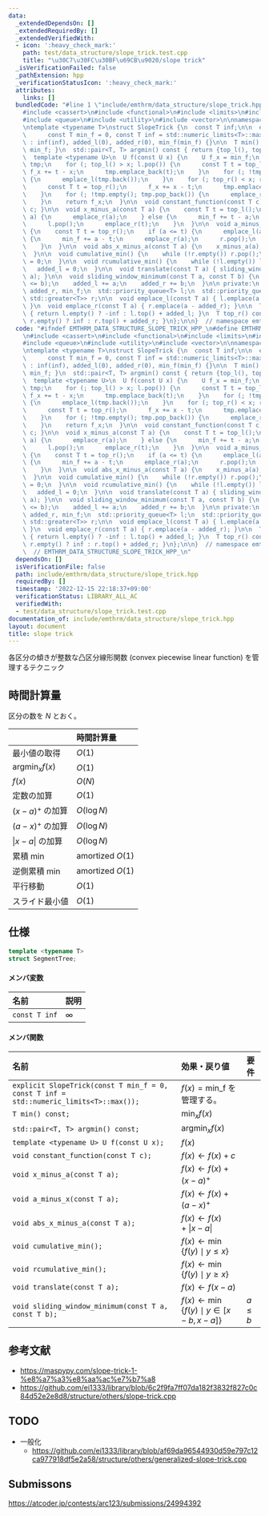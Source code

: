 ```yaml
---
data:
  _extendedDependsOn: []
  _extendedRequiredBy: []
  _extendedVerifiedWith:
  - icon: ':heavy_check_mark:'
    path: test/data_structure/slope_trick.test.cpp
    title: "\u30C7\u30FC\u30BF\u69CB\u9020/slope trick"
  _isVerificationFailed: false
  _pathExtension: hpp
  _verificationStatusIcon: ':heavy_check_mark:'
  attributes:
    links: []
  bundledCode: "#line 1 \"include/emthrm/data_structure/slope_trick.hpp\"\n\n\n\n\
    #include <cassert>\n#include <functional>\n#include <limits>\n#include <numeric>\n\
    #include <queue>\n#include <utility>\n#include <vector>\n\nnamespace emthrm {\n\
    \ntemplate <typename T>\nstruct SlopeTrick {\n  const T inf;\n\n  explicit SlopeTrick(\n\
    \      const T min_f = 0, const T inf = std::numeric_limits<T>::max())\n     \
    \ : inf(inf), added_l(0), added_r(0), min_f(min_f) {}\n\n  T min() const { return\
    \ min_f; }\n  std::pair<T, T> argmin() const { return {top_l(), top_r()}; }\n\n\
    \  template <typename U>\n  U f(const U x) {\n    U f_x = min_f;\n    std::vector<T>\
    \ tmp;\n    for (; top_l() > x; l.pop()) {\n      const T t = top_l();\n     \
    \ f_x += t - x;\n      tmp.emplace_back(t);\n    }\n    for (; !tmp.empty(); tmp.pop_back())\
    \ {\n      emplace_l(tmp.back());\n    }\n    for (; top_r() < x; r.pop()) {\n\
    \      const T t = top_r();\n      f_x += x - t;\n      tmp.emplace_back(t);\n\
    \    }\n    for (; !tmp.empty(); tmp.pop_back()) {\n      emplace_r(tmp.back());\n\
    \    }\n    return f_x;\n  }\n\n  void constant_function(const T c) { min_f +=\
    \ c; }\n\n  void x_minus_a(const T a) {\n    const T t = top_l();\n    if (t <=\
    \ a) {\n      emplace_r(a);\n    } else {\n      min_f += t - a;\n      emplace_l(a);\n\
    \      l.pop();\n      emplace_r(t);\n    }\n  }\n\n  void a_minus_x(const T a)\
    \ {\n    const T t = top_r();\n    if (a <= t) {\n      emplace_l(a);\n    } else\
    \ {\n      min_f += a - t;\n      emplace_r(a);\n      r.pop();\n      emplace_l(t);\n\
    \    }\n  }\n\n  void abs_x_minus_a(const T a) {\n    x_minus_a(a);\n    a_minus_x(a);\n\
    \  }\n\n  void cumulative_min() {\n    while (!r.empty()) r.pop();\n    added_r\
    \ = 0;\n  }\n\n  void rcumulative_min() {\n    while (!l.empty()) l.pop();\n \
    \   added_l = 0;\n  }\n\n  void translate(const T a) { sliding_window_minimum(a,\
    \ a); }\n\n  void sliding_window_minimum(const T a, const T b) {\n    assert(a\
    \ <= b);\n    added_l += a;\n    added_r += b;\n  }\n\n private:\n  T added_l,\
    \ added_r, min_f;\n  std::priority_queue<T> l;\n  std::priority_queue<T, std::vector<T>,\
    \ std::greater<T>> r;\n\n  void emplace_l(const T a) { l.emplace(a - added_l);\
    \ }\n  void emplace_r(const T a) { r.emplace(a - added_r); }\n\n  T top_l() const\
    \ { return l.empty() ? -inf : l.top() + added_l; }\n  T top_r() const { return\
    \ r.empty() ? inf : r.top() + added_r; }\n};\n\n}  // namespace emthrm\n\n\n"
  code: "#ifndef EMTHRM_DATA_STRUCTURE_SLOPE_TRICK_HPP_\n#define EMTHRM_DATA_STRUCTURE_SLOPE_TRICK_HPP_\n\
    \n#include <cassert>\n#include <functional>\n#include <limits>\n#include <numeric>\n\
    #include <queue>\n#include <utility>\n#include <vector>\n\nnamespace emthrm {\n\
    \ntemplate <typename T>\nstruct SlopeTrick {\n  const T inf;\n\n  explicit SlopeTrick(\n\
    \      const T min_f = 0, const T inf = std::numeric_limits<T>::max())\n     \
    \ : inf(inf), added_l(0), added_r(0), min_f(min_f) {}\n\n  T min() const { return\
    \ min_f; }\n  std::pair<T, T> argmin() const { return {top_l(), top_r()}; }\n\n\
    \  template <typename U>\n  U f(const U x) {\n    U f_x = min_f;\n    std::vector<T>\
    \ tmp;\n    for (; top_l() > x; l.pop()) {\n      const T t = top_l();\n     \
    \ f_x += t - x;\n      tmp.emplace_back(t);\n    }\n    for (; !tmp.empty(); tmp.pop_back())\
    \ {\n      emplace_l(tmp.back());\n    }\n    for (; top_r() < x; r.pop()) {\n\
    \      const T t = top_r();\n      f_x += x - t;\n      tmp.emplace_back(t);\n\
    \    }\n    for (; !tmp.empty(); tmp.pop_back()) {\n      emplace_r(tmp.back());\n\
    \    }\n    return f_x;\n  }\n\n  void constant_function(const T c) { min_f +=\
    \ c; }\n\n  void x_minus_a(const T a) {\n    const T t = top_l();\n    if (t <=\
    \ a) {\n      emplace_r(a);\n    } else {\n      min_f += t - a;\n      emplace_l(a);\n\
    \      l.pop();\n      emplace_r(t);\n    }\n  }\n\n  void a_minus_x(const T a)\
    \ {\n    const T t = top_r();\n    if (a <= t) {\n      emplace_l(a);\n    } else\
    \ {\n      min_f += a - t;\n      emplace_r(a);\n      r.pop();\n      emplace_l(t);\n\
    \    }\n  }\n\n  void abs_x_minus_a(const T a) {\n    x_minus_a(a);\n    a_minus_x(a);\n\
    \  }\n\n  void cumulative_min() {\n    while (!r.empty()) r.pop();\n    added_r\
    \ = 0;\n  }\n\n  void rcumulative_min() {\n    while (!l.empty()) l.pop();\n \
    \   added_l = 0;\n  }\n\n  void translate(const T a) { sliding_window_minimum(a,\
    \ a); }\n\n  void sliding_window_minimum(const T a, const T b) {\n    assert(a\
    \ <= b);\n    added_l += a;\n    added_r += b;\n  }\n\n private:\n  T added_l,\
    \ added_r, min_f;\n  std::priority_queue<T> l;\n  std::priority_queue<T, std::vector<T>,\
    \ std::greater<T>> r;\n\n  void emplace_l(const T a) { l.emplace(a - added_l);\
    \ }\n  void emplace_r(const T a) { r.emplace(a - added_r); }\n\n  T top_l() const\
    \ { return l.empty() ? -inf : l.top() + added_l; }\n  T top_r() const { return\
    \ r.empty() ? inf : r.top() + added_r; }\n};\n\n}  // namespace emthrm\n\n#endif\
    \  // EMTHRM_DATA_STRUCTURE_SLOPE_TRICK_HPP_\n"
  dependsOn: []
  isVerificationFile: false
  path: include/emthrm/data_structure/slope_trick.hpp
  requiredBy: []
  timestamp: '2022-12-15 22:18:37+09:00'
  verificationStatus: LIBRARY_ALL_AC
  verifiedWith:
  - test/data_structure/slope_trick.test.cpp
documentation_of: include/emthrm/data_structure/slope_trick.hpp
layout: document
title: slope trick
---
```


各区分の傾きが整数な凸区分線形関数 (convex piecewise linear function) を管理するテクニック


## 時間計算量

区分の数を $N$ とおく。

||時間計算量|
|:--|:--|
|最小値の取得|$O(1)$|
|$\mathrm{argmin}_x f(x)$|$O(1)$|
|$f(x)$|$O(N)$|
|定数の加算|$O(1)$|
|$(x - a)^+$ の加算|$O(\log{N})$|
|$(a - x)^+$ の加算|$O(\log{N})$|
|$\lvert x - a \rvert$ の加算|$O(\log{N})$|
|累積 $\min$|amortized $O(1)$|
|逆側累積 $\min$|amortized $O(1)$|
|平行移動|$O(1)$|
|スライド最小値|$O(1)$|


## 仕様

```cpp
template <typename T>
struct SegmentTree;
```

#### メンバ変数

|名前|説明|
|:--|:--|
|`const T inf`|$\infty$|

#### メンバ関数

|名前|効果・戻り値|要件|
|:--|:--|:--|
|`explicit SlopeTrick(const T min_f = 0, const T inf = std::numeric_limits<T>::max());`|$f(x) = \mathrm{min\_f}$ を管理する。||
|`T min() const;`|$\min_x f(x)$||
|`std::pair<T, T> argmin() const;`|$\mathrm{argmin}_x f(x)$||
|`template <typename U> U f(const U x);`|$f(x)$|
|`void constant_function(const T c);`|$f(x) \gets f(x) + c$||
|`void x_minus_a(const T a);`|$f(x) \gets f(x) + (x - a)^+$||
|`void a_minus_x(const T a);`|$f(x) \gets f(x) + (a - x)^+$||
|`void abs_x_minus_a(const T a);`|$f(x) \gets f(x) + \lvert x - a \rvert$||
|`void cumulative_min();`|$f(x) \gets \min \lbrace f(y) \mid y \leq x \rbrace$||
|`void rcumulative_min();`|$f(x) \gets \min \lbrace f(y) \mid y \geq x \rbrace$||
|`void translate(const T a);`|$f(x) \gets f(x - a)$||
|`void sliding_window_minimum(const T a, const T b);`|$f(x) \gets \min \lbrace f(y) \mid y \in \lbrack x - b, x - a \rbrack \rbrace$|$a \leq b$|


## 参考文献

- https://maspypy.com/slope-trick-1-%e8%a7%a3%e8%aa%ac%e7%b7%a8
- https://github.com/ei1333/library/blob/6c2f9fa7ff07da182f3832f827c0c84d52e2e8d8/structure/others/slope-trick.cpp


## TODO

- 一般化
  - https://github.com/ei1333/library/blob/af69da96544930d59e797c12ca977918df5e2a58/structure/others/generalized-slope-trick.cpp


## Submissons

https://atcoder.jp/contests/arc123/submissions/24994392
